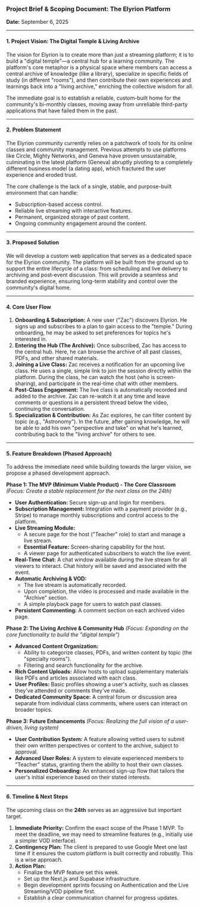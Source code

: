 ### **Project Brief & Scoping Document: The Elyrion Platform**

**Date:** September 6, 2025

---

#### **1. Project Vision: The Digital Temple & Living Archive**

The vision for Elyrion is to create more than just a streaming platform; it is to build a "digital temple"—a central hub for a learning community. The platform's core metaphor is a physical space where members can access a central archive of knowledge (like a library), specialize in specific fields of study (in different "rooms"), and then contribute their own experiences and learnings back into a "living archive," enriching the collective wisdom for all.

The immediate goal is to establish a reliable, custom-built home for the community's bi-monthly classes, moving away from unreliable third-party applications that have failed them in the past.

---

#### **2. Problem Statement**

The Elyrion community currently relies on a patchwork of tools for its online classes and community management. Previous attempts to use platforms like Circle, Mighty Networks, and Geneva have proven unsustainable, culminating in the latest platform (Geneva) abruptly pivoting to a completely different business model (a dating app), which fractured the user experience and eroded trust.

The core challenge is the lack of a single, stable, and purpose-built environment that can handle:

- Subscription-based access control.
- Reliable live streaming with interactive features.
- Permanent, organized storage of past content.
- Ongoing community engagement around the content.

---

#### **3. Proposed Solution**

We will develop a custom web application that serves as a dedicated space for the Elyrion community. The platform will be built from the ground up to support the entire lifecycle of a class: from scheduling and live delivery to archiving and post-event discussion. This will provide a seamless and branded experience, ensuring long-term stability and control over the community's digital home.

---

#### **4. Core User Flow**

1.  **Onboarding & Subscription:** A new user ("Zac") discovers Elyrion. He signs up and subscribes to a plan to gain access to the "temple." During onboarding, he may be asked to set preferences for topics he's interested in.
2.  **Entering the Hub (The Archive):** Once subscribed, Zac has access to the central hub. Here, he can browse the archive of all past classes, PDFs, and other shared materials.
3.  **Joining a Live Class:** Zac receives a notification for an upcoming live class. He uses a single, simple link to join the session directly within the platform. During the class, he can watch the host (who is screen-sharing), and participate in the real-time chat with other members.
4.  **Post-Class Engagement:** The live class is automatically recorded and added to the archive. Zac can re-watch it at any time and leave comments or questions in a persistent thread below the video, continuing the conversation.
5.  **Specialization & Contribution:** As Zac explores, he can filter content by topic (e.g., "Astronomy"). In the future, after gaining knowledge, he will be able to add his own "perspective and take" on what he's learned, contributing back to the "living archive" for others to see.

---

#### **5. Feature Breakdown (Phased Approach)**

To address the immediate need while building towards the larger vision, we propose a phased development approach.

**Phase 1: The MVP (Minimum Viable Product) - The Core Classroom**
_(Focus: Create a stable replacement for the next class on the 24th)_

- **User Authentication:** Secure sign-up and login for members.
- **Subscription Management:** Integration with a payment provider (e.g., Stripe) to manage monthly subscriptions and control access to the platform.
- **Live Streaming Module:**
  - A secure page for the host ("Teacher" role) to start and manage a live stream.
  - **Essential Feature:** Screen-sharing capability for the host.
  - A viewer page for authenticated subscribers to watch the live event.
- **Real-Time Chat:** A chat window available during the live stream for all viewers to interact. Chat history will be saved and associated with the event.
- **Automatic Archiving & VOD:**
  - The live stream is automatically recorded.
  - Upon completion, the video is processed and made available in the "Archive" section.
  - A simple playback page for users to watch past classes.
- **Persistent Commenting:** A comment section on each archived video page.

**Phase 2: The Living Archive & Community Hub**
_(Focus: Expanding on the core functionality to build the "digital temple")_

- **Advanced Content Organization:**
  - Ability to categorize classes, PDFs, and written content by topic (the "specialty rooms").
  - Filtering and search functionality for the archive.
- **Rich Content Uploads:** Allow hosts to upload supplementary materials like PDFs and articles associated with each class.
- **User Profiles:** Basic profiles showing a user's activity, such as classes they've attended or comments they've made.
- **Dedicated Community Space:** A central forum or discussion area separate from individual class comments, where users can interact on broader topics.

**Phase 3: Future Enhancements**
_(Focus: Realizing the full vision of a user-driven, living system)_

- **User Contribution System:** A feature allowing vetted users to submit their own written perspectives or content to the archive, subject to approval.
- **Advanced User Roles:** A system to elevate experienced members to "Teacher" status, granting them the ability to host their own classes.
- **Personalized Onboarding:** An enhanced sign-up flow that tailors the user's initial experience based on their stated interests.

---

#### **6. Timeline & Next Steps**

The upcoming class on the **24th** serves as an aggressive but important target.

1.  **Immediate Priority:** Confirm the exact scope of the Phase 1 MVP. To meet the deadline, we may need to streamline features (e.g., initially use a simpler VOD interface).
2.  **Contingency Plan:** The client is prepared to use Google Meet one last time if it ensures the custom platform is built correctly and robustly. This is a wise approach.
3.  **Action Plan:**
    - Finalize the MVP feature set this week.
    - Set up the Next.js and Supabase infrastructure.
    - Begin development sprints focusing on Authentication and the Live Streaming/VOD pipeline first.
    - Establish a clear communication channel for progress updates.
